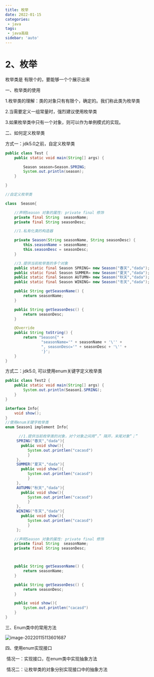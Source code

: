 ```yaml
---
title: 枚举
date: 2022-01-15
categories:
 - java
tags:
 - java高级
sidebar: 'auto'
---
```

# 2、枚举

 枚举类是 有限个的，要能够一个个展示出来



一、枚举类的使用

   1.枚举类的理解：类的对象只有有限个，确定的。我们称此类为枚举类

   2.当需要定义一组常量时，强烈建议使用枚举类

   3.如果枚举类中只有一个对象，则可以作为单例模式的实现。



二、如何定义枚举类

  方式一：jdk5.0之前，自定义枚举类

```java
public class Test {
    public static void main(String[] args) {

        Season season=Season.SPRING;
        System.out.println(season);
    }

}

//自定义枚举类

class  Season{

    //声明Season 对象的属性: private final 修饰
    private final String  seasonName;
    private final String seasonDesc;

    //1.私有化类的构造器

    private Season(String seasonName, String seasonDesc) {
        this.seasonName = seasonName;
        this.seasonDesc = seasonDesc;
    }

    //3.提供当前枚举类的多个对象
    public static final Season SPRING= new Season("春天","dada");
    public static final Season SUMMER= new Season("夏天","dada");
    public static final Season AUTUMN= new Season("秋天","dada");
    public static final Season WINING= new Season("冬天","dada");

    public String getSeasonName() {
        return seasonName;
    }

    public String getSeasonDesc() {
        return seasonDesc;
    }

    @Override
    public String toString() {
        return "Season{" +
                "seasonName='" + seasonName + '\'' +
                ", seasonDesc='" + seasonDesc + '\'' +
                '}';
    }
}
```

 方式二：jdk5.0, 可以使用enum关键字定义枚举类





```java
public class Test2 {
    public static void main(String[] args) {
        System.out.println(Season1.SPRING);
    }
}

interface Info{
    void show();
}
//使用enum关键字枚举类
enum Season1 implement Info{

      //1.提供当前枚举类的对象，对个对象之间用“，” 隔开，末尾对象“；”
     SPRING("春天","dada"){
       public void show(){
          System.out.printlen("cacasd")
          }
     },
     SUMMER("夏天","dada"){
       public void show(){
          System.out.printlen("cacasd")
          }
     },
     AUTUMN("秋天","dada"){
       public void show(){
          System.out.printlen("cacasd")
          }
     },
     WINING("冬天","dada"){
       public void show(){
          System.out.printlen("cacasd")
          }
     };

    //声明Season 对象的属性: private final 修饰
    private final String  seasonName;
    private final String seasonDesc;



    public String getSeasonName() {
        return seasonName;
    }

    public String getSeasonDesc() {
        return seasonDesc;
    }

    public void show(){
        System.out.printlen("cacasd")
    }
}
```



三、Enum类中的常用方法

![image-20220115113601687](https://gitee.com/yishenlaoban/git-typore/raw/master/image_my/image-20220115113601687.png)



四、使用enum实现接口

​      情况一：实现接口，在enum类中实现抽象方法

​      情况二：让枚举类的对象分别实现接口中的抽象方法